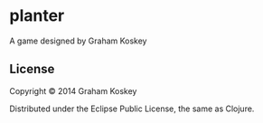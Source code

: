 # planter

A game designed by Graham Koskey

## License

Copyright © 2014 Graham Koskey

Distributed under the Eclipse Public License, the same as Clojure.
